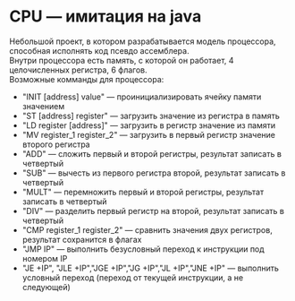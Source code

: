 # CPU — имитация на java
Небольшой проект, в котором разрабатывается модель процессора, способная исполнять код псевдо ассемблера.  
Внутри процессора есть память, с которой он работает, 4 целочисленных регистра, 6 флагов.  
Возможные комманды для процессора:
- "INIT [address] value" — проинициализировать ячейку памяти значением
- "ST [address] register" — загрузить значение из регистра в память
- "LD register [address]" — загрузить в регистр значение из памяти
- "MV register_1 register_2" — загрузить в первый регистр значение второго регистра
- "ADD" — сложить первый и второй регистры, результат записать в четвертый
- "SUB" — вычесть из первого регистра второй, результат записать в четвертый
- "MULT" — перемножить первый и второй регистры, результат записать в четвертый
- "DIV" — разделить первый регистр на второй, результат записать в четвертый
- "CMP register_1 register_2" — сравнить значения двух регистров, результат сохранится в флагах
- "JMP IP" — выполнить безусловный переход к инструкции под номером IP
- "JE +IP", "JLE +IP","JGE +IP","JG +IP","JL +IP","JNE +IP" — выполнить условный переход (переход от текущей инструкции, а не следующей) 
